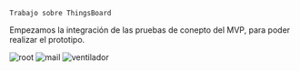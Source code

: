`Trabajo sobre ThingsBoard`

Empezamos la integración de las pruebas de conepto del MVP, para poder realizar el prototipo.

![root]([https://github.com/SisCom-PI2-2023-2/proyecto-keep-it-cool/blob/main/docs/_posts/img/ruleChainRoot.PNG)
![mail]([https://github.com/SisCom-PI2-2023-2/proyecto-keep-it-cool/blob/main/docs/_posts/img/ruleChainMail.PNG)
![ventilador]([https://github.com/SisCom-PI2-2023-2/proyecto-keep-it-cool/blob/main/docs/_posts/img/ruleChainVentilador.PNG)
